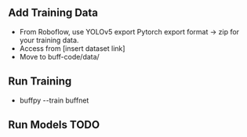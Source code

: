## Add Training Data
- From Roboflow, use YOLOv5 export Pytorch export format -> zip for your training data.
- Access from [insert dataset link]
- Move to buff-code/data/

## Run Training
- buffpy --train buffnet

## Run Models TODO